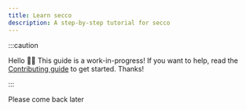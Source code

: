 ```yaml
---
title: Learn secco
description: A step-by-step tutorial for secco
---
```


:::caution

Hello 👋🏻 This guide is a work-in-progress! If you want to help, read the [Contributing guide](https://github.com/LekoArts/secco/blob/main/CONTRIBUTING.md) to get started. Thanks!

:::

Please come back later
